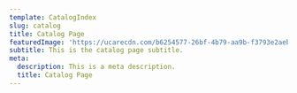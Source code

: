 ```yaml
---
template: CatalogIndex
slug: catalog
title: Catalog Page
featuredImage: 'https://ucarecdn.com/b6254577-26bf-4b79-aa9b-f3793e2aebdc/'
subtitle: This is the catalog page subtitle.
meta:
  description: This is a meta description.
  title: Catalog Page
---
```

